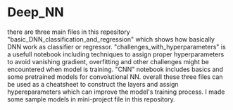 # Deep_NN
there are three main files in this repesitory "basic_DNN_classification_and_regression" which shows how basically DNN work as classifier or regressor.
"challenges_with_hyperparameters" is a usefull notebook including techniques to assign proper hyperparameters to avoid vanishing gradient, overfitting and other challenges might be encountered when model is training.
"CNN" notebook includes basics and some pretrained models for convolutional NN.
overall these three files can be used as a cheatsheet to construct the layers and assign hypereparameters which can improve the model's training process. 
I made some sample models in mini-project file in this repository.
